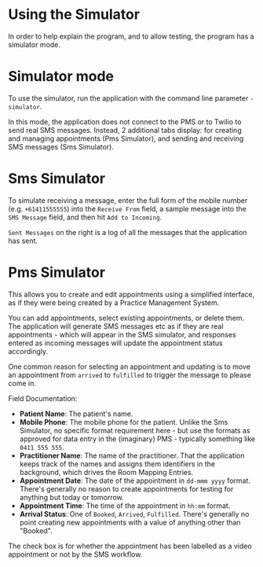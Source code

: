 # Using the Simulator

In order to help explain the program, and to allow testing, 
the program has a simulator mode. 

# Simulator mode 

To use the simulator, run the application with the command line 
parameter `-simulator`.

In this mode, the application does not connect to the 
PMS or to Twilio to send real SMS messages. Instead, 
2 additional tabs display: for creating and managing 
appointments (Pms Simulator), and sending and receiving
SMS messages (Sms Simulator).

# Sms Simulator

To simulate receiving a message, enter the full form of the mobile number (e.g. `+61411555555`) into the `Receive From` field, a sample message into the `SMS Message` field, and then hit `Add to Incoming`.

`Sent Messages` on the right is a log of all the messages that the application has sent.

# Pms Simulator

This allows you to create and edit appointments using a simplified interface, 
as if they were being created by a Practice Management System. 

You can add appointments, select existing appointments, or delete them. 
The application will generate SMS messages etc as if they are real 
appointments - which will appear in the SMS simulator, and responses 
entered as incoming messages will update the appointment status accordingly.

One common reason for selecting an appointment and updating is to move 
an appointment from ```arrived``` to ```fulfilled``` to trigger the 
message to please come in.

Field Documentation:
* **Patient Name**: The patient's name.
* **Mobile Phone**: The mobile phone for the patient. Unlike the Sms Simulator, no specific format requirement here - but use the formats as approved for data entry in the (imaginary) PMS - typically something like `0411 555 555`.
* **Practitioner Name**: The name of the practitioner. That the application keeps track of the names and assigns them identifiers in the background, which drives the Room Mapping Entries.
* **Appointment Date**: The date of the appointment in `dd-mmm yyyy` format. There's generally no reason to create appointments for testing for anything but today or tomorrow.
* **Appointment Time**: The time of the appointment in `hh:mm` format.
* **Arrival Status**: One of ```Booked```, ```Arrived```, ```Fulfilled```. There's generally no point creating new appointments with a value of anything other than "Booked".

The check box is for whether the appointment has been labelled as a video appointment or not by the SMS workflow.








